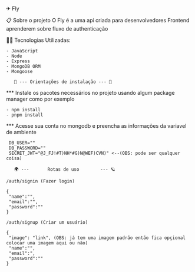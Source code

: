 ✈ Fly

📋 Sobre o projeto
O Fly é a uma api criada para desenvolvedores Frontend aprenderem sobre fluxo de authenticação

👨‍💻 Tecnologias Utilizadas:
```
- JavaScript
- Node
- Express
- MongoDB ORM
- Mongoose
```

       📜 --- Orientações de instalação --- 📜
*** Instale os pacotes necessários no projeto usando algum package manager como por exemplo
```
- npm install
- pnpm install
```
*** Acesse sua conta no mongodb e preencha as informações da variavel de ambiente
```
 DB_USER=""
 DB_PASSWORD=""
 SECRET_JWT="@J_FJ!#T)NH*#G)N@WEF)CVN)" <--(OBS: pode ser qualquer coisa)
```
       🌍 ---       Rotas de uso        --- 🪐
```
/auth/signin (Fazer login)

{
 "name":"",
 "email":"",
 "password":""
}
```
```
/auth/signup (Criar um usuário)

{
 "image": "link", (OBS: já tem uma imagem padrão então fica opçional colocar uma imagem aqui ou não)
 "name":"",
 "email":",
 "password":""
}
```
